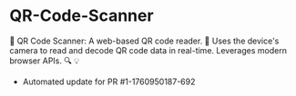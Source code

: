 # QR-Code-Scanner
📸 QR Code Scanner: A web-based QR code reader. 📱 Uses the device's camera to read and decode QR code data in real-time. Leverages modern browser APIs. 🔍 💡


- Automated update for PR #1-1760950187-692